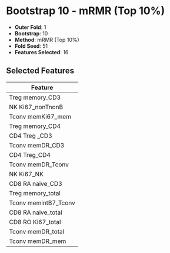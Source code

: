 # Bootstrap 10 - mRMR (Top 10%)

- **Outer Fold**: 1
- **Bootstrap**: 10
- **Method**: mRMR (Top 10%)
- **Fold Seed**: 51
- **Features Selected**: 16

## Selected Features

| Feature |
|---------|
| Treg memory_CD3 |
| NK Ki67_nonTnonB |
| Tconv memKi67_mem |
| Treg memory_CD4 |
| CD4 Treg _CD3 |
| Tconv memDR_CD3 |
| CD4 Treg_CD4 |
| Tconv memDR_Tconv |
| NK Ki67_NK |
| CD8 RA naive_CD3 |
| Treg memory_total |
| Tconv memintB7_Tconv |
| CD8 RA naive_total |
| CD8 RO Ki67_total |
| Tconv memDR_total |
| Tconv memDR_mem |

